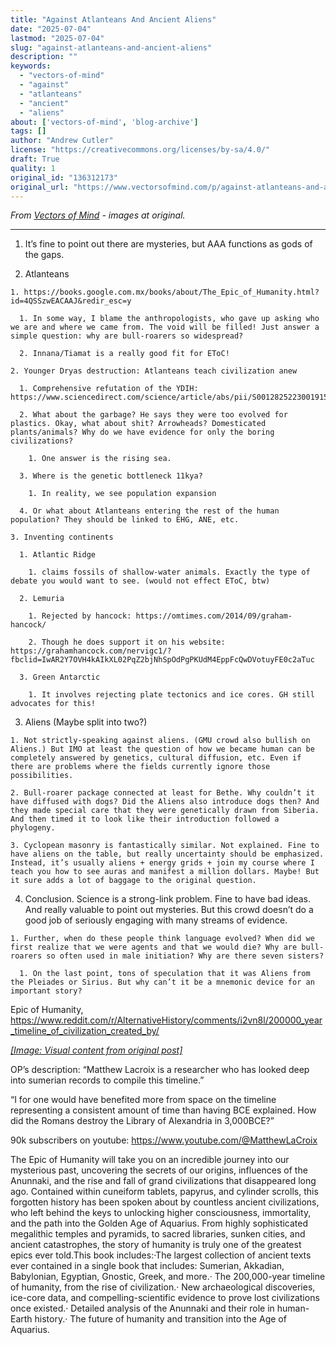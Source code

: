 ```yaml
---
title: "Against Atlanteans And Ancient Aliens"
date: "2025-07-04"
lastmod: "2025-07-04"
slug: "against-atlanteans-and-ancient-aliens"
description: ""
keywords:
  - "vectors-of-mind"
  - "against"
  - "atlanteans"
  - "ancient"
  - "aliens"
about: ['vectors-of-mind', 'blog-archive']
tags: []
author: "Andrew Cutler"
license: "https://creativecommons.org/licenses/by-sa/4.0/"
draft: True
quality: 1
original_id: "136312173"
original_url: "https://www.vectorsofmind.com/p/against-atlanteans-and-ancient-aliens"
---
```

*From [Vectors of Mind](https://www.vectorsofmind.com/p/against-atlanteans-and-ancient-aliens) - images at original.*

---

  1. It’s fine to point out there are mysteries, but AAA functions as gods of the gaps.

  2. Atlanteans

    1. https://books.google.com.mx/books/about/The_Epic_of_Humanity.html?id=4QSSzwEACAAJ&redir_esc=y

      1. In some way, I blame the anthropologists, who gave up asking who we are and where we came from. The void will be filled! Just answer a simple question: why are bull-roarers so widespread?

      2. Innana/Tiamat is a really good fit for EToC!

    2. Younger Dryas destruction: Atlanteans teach civilization anew

      1. Comprehensive refutation of the YDIH: https://www.sciencedirect.com/science/article/abs/pii/S0012825223001915

      2. What about the garbage? He says they were too evolved for plastics. Okay, what about shit? Arrowheads? Domesticated plants/animals? Why do we have evidence for only the boring civilizations?

        1. One answer is the rising sea.

      3. Where is the genetic bottleneck 11kya?

        1. In reality, we see population expansion

      4. Or what about Atlanteans entering the rest of the human population? They should be linked to EHG, ANE, etc.

    3. Inventing continents

      1. Atlantic Ridge

        1. claims fossils of shallow-water animals. Exactly the type of debate you would want to see. (would not effect EToC, btw)

      2. Lemuria

        1. Rejected by hancock: https://omtimes.com/2014/09/graham-hancock/

        2. Though he does support it on his website: https://grahamhancock.com/nervigc1/?fbclid=IwAR2Y7OVH4kAIkXL02PqZ2bjNhSpOdPgPKUdM4EppFcQwDVotuyFE0c2aTuc

      3. Green Antarctic

        1. It involves rejecting plate tectonics and ice cores. GH still advocates for this!

  3. Aliens (Maybe split into two?)

    1. Not strictly-speaking against aliens. (GMU crowd also bullish on Aliens.) But IMO at least the question of how we became human can be completely answered by genetics, cultural diffusion, etc. Even if there are problems where the fields currently ignore those possibilities.

    2. Bull-roarer package connected at least for Bethe. Why couldn’t it have diffused with dogs? Did the Aliens also introduce dogs then? And they made special care that they were genetically drawn from Siberia. And then timed it to look like their introduction followed a phylogeny.

    3. Cyclopean masonry is fantastically similar. Not explained. Fine to have aliens on the table, but really uncertainty should be emphasized. Instead, it’s usually aliens + energy grids + join my course where I teach you how to see auras and manifest a million dollars. Maybe! But it sure adds a lot of baggage to the original question.

  4. Conclusion. Science is a strong-link problem. Fine to have bad ideas. And really valuable to point out mysteries. But this crowd doesn’t do a good job of seriously engaging with many streams of evidence. 

    1. Further, when do these people think language evolved? When did we first realize that we were agents and that we would die? Why are bull-roarers so often used in male initiation? Why are there seven sisters?

      1. On the last point, tons of speculation that it was Aliens from the Pleiades or Sirius. But why can’t it be a mnemonic device for an important story?




Epic of Humanity, https://www.reddit.com/r/AlternativeHistory/comments/i2vn8l/200000_year_timeline_of_civilization_created_by/

[*[Image: Visual content from original post]*](https://substackcdn.com/image/fetch/$s_!vHs_!,f_auto,q_auto:good,fl_progressive:steep/https%3A%2F%2Fsubstack-post-media.s3.amazonaws.com%2Fpublic%2Fimages%2F57ef31e5-46b5-4434-91fc-9de2c5bdc462_960x521.jpeg)

OP’s description: “Matthew Lacroix is a researcher who has looked deep into sumerian records to compile this timeline.”

“I for one would have benefited more from space on the timeline representing a consistent amount of time than having BCE explained. How did the Romans destroy the Library of Alexandria in 3,000BCE?”

90k subscribers on youtube: https://www.youtube.com/@MatthewLaCroix

The Epic of Humanity will take you on an incredible journey into our mysterious past, uncovering the secrets of our origins, influences of the Anunnaki, and the rise and fall of grand civilizations that disappeared long ago. Contained within cuneiform tablets, papyrus, and cylinder scrolls, this forgotten history has been spoken about by countless ancient civilizations, who left behind the keys to unlocking higher consciousness, immortality, and the path into the Golden Age of Aquarius. From highly sophisticated megalithic temples and pyramids, to sacred libraries, sunken cities, and ancient catastrophes, the story of humanity is truly one of the greatest epics ever told.This book includes:·The largest collection of ancient texts ever contained in a single book that includes: Sumerian, Akkadian, Babylonian, Egyptian, Gnostic, Greek, and more.· The 200,000-year timeline of humanity, from the rise of civilization.· New archaeological discoveries, ice-core data, and compelling-scientific evidence to prove lost civilizations once existed.· Detailed analysis of the Anunnaki and their role in human-Earth history.· The future of humanity and transition into the Age of Aquarius.
